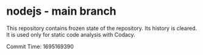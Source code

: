 # nodejs - main branch

This repository contains frozen state of the repository.
Its history is cleared. It is used only for static code
analysis with Codacy.

Commit Time: 1695169390